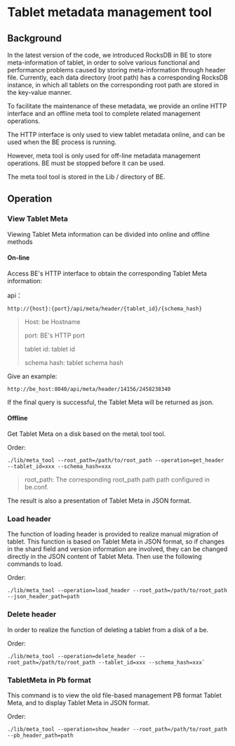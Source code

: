 # Tablet metadata management tool

## Background

In the latest version of the code, we introduced RocksDB in BE to store meta-information of tablet, in order to solve various functional and performance problems caused by storing meta-information through header file. Currently, each data directory (root path) has a corresponding RocksDB instance, in which all tablets on the corresponding root path are stored in the key-value manner.

To facilitate the maintenance of these metadata, we provide an online HTTP interface and an offline meta tool to complete related management operations.

The HTTP interface is only used to view tablet metadata online, and can be used when the BE process is running.

However, meta tool is only used for off-line metadata management operations. BE must be stopped before it can be used.

The meta tool tool is stored in the Lib / directory of BE.

## Operation

### View Tablet Meta

Viewing Tablet Meta information can be divided into online and offline methods

#### On-line

Access BE's HTTP interface to obtain the corresponding Tablet Meta information:

api：

`http://{host}:{port}/api/meta/header/{tablet_id}/{schema_hash}`


> Host: be Hostname
>
> port: BE's HTTP port
>
> tablet id: tablet id
>
> schema hash: tablet schema hash

Give an example:

`http://be_host:8040/api/meta/header/14156/2458238340`

If the final query is successful, the Tablet Meta will be returned as json.

#### Offline

Get Tablet Meta on a disk based on the meta\ tool tool.

Order:

```
./lib/meta_tool --root_path=/path/to/root_path --operation=get_header --tablet_id=xxx --schema_hash=xxx
```

> root_path: The corresponding root_path path path configured in be.conf.

The result is also a presentation of Tablet Meta in JSON format.

### Load header

The function of loading header is provided to realize manual migration of tablet. This function is based on Tablet Meta in JSON format, so if changes in the shard field and version information are involved, they can be changed directly in the JSON content of Tablet Meta. Then use the following commands to load.

Order:

```
./lib/meta_tool --operation=load_header --root_path=/path/to/root_path --json_header_path=path
```

### Delete header

In order to realize the function of deleting a tablet from a disk of a be.

Order:

```
./lib/meta_tool --operation=delete_header --root_path=/path/to/root_path --tablet_id=xxx --schema_hash=xxx`
```

### TabletMeta in Pb format

This command is to view the old file-based management PB format Tablet Meta, and to display Tablet Meta in JSON format.

Order:

```
./lib/meta_tool --operation=show_header --root_path=/path/to/root_path --pb_header_path=path
```
